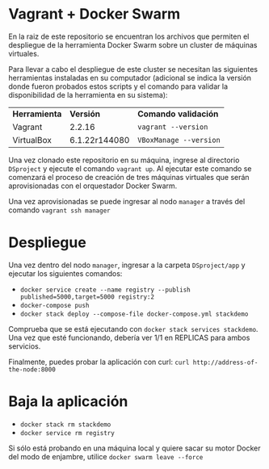 # Vagrant + Docker Swarm

En la raiz de este repositorio se encuentran los archivos que permiten el despliegue de la herramienta Docker Swarm sobre un cluster de máquinas virtuales.

Para llevar a cabo el despliegue de este cluster se necesitan las siguientes herramientas instaladas en su computador (adicional se indica la versión donde fueron probados estos scripts y el comando para validar la disponibilidad de la herramienta en su sistema):

<table>
<tr>
<td> <b> Herramienta </b> </td>
<td> <b> Versión </b> </td>
<td> <b> Comando validación </b> </td>
</tr>
<tr>
<td> Vagrant </td>
<td> 2.2.16 </td>
<td> <code>vagrant --version</code> </td>
</tr>
<tr>
<td> VirtualBox </td>
<td> 6.1.22r144080 </td>
<td> <code>VBoxManage --version</code> </td>
</tr>
</table>

Una vez clonado este repositorio en su máquina, ingrese al directorio `DSproject` y ejecute el comando `vagrant up`.
Al ejecutar este comando se comenzará el proceso de creación de tres máquinas virtuales que serán aprovisionadas con el orquestador Docker Swarm.

Una vez aprovisionadas se puede ingresar al nodo `manager` a través del comando `vagrant ssh manager`

# Despliegue

Una vez dentro del nodo `manager`, ingresar a la carpeta `DSproject/app` y ejecutar los siguientes comandos:

* `docker service create --name registry --publish published=5000,target=5000 registry:2`
* `docker-compose push`
* `docker stack deploy --compose-file docker-compose.yml stackdemo`

Comprueba que se está ejecutando con `docker stack services stackdemo`. Una vez que esté funcionando, debería ver 1/1 en REPLICAS para ambos servicios.

Finalmente, puedes probar la aplicación con curl: `curl http://address-of-the-node:8000`

# Baja la aplicación

* `docker stack rm stackdemo`
* `docker service rm registry`

Si sólo está probando en una máquina local y quiere sacar su motor Docker del modo de enjambre, utilice `docker swarm leave --force`
